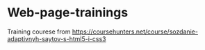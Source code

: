 # Web-page-trainings
Training courese from https://coursehunters.net/course/sozdanie-adaptivnyh-saytov-s-html5-i-css3
